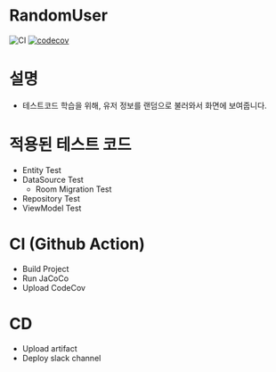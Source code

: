 # RandomUser
![CI](https://github.com/BeokBeok/RandomUser/workflows/CI/badge.svg?branch=main)
[![codecov](https://codecov.io/gh/BeokBeok/RandomUser/branch/main/graph/badge.svg)](https://codecov.io/gh/BeokBeok/RandomUser)

# 설명
- 테스트코드 학습을 위해, 유저 정보를 랜덤으로 불러와서 화면에 보여줍니다.

# 적용된 테스트 코드
- Entity Test
- DataSource Test
    - Room Migration Test
- Repository Test
- ViewModel Test

# CI (Github Action)
- Build Project
- Run JaCoCo
- Upload CodeCov

# CD
- Upload artifact
- Deploy slack channel
